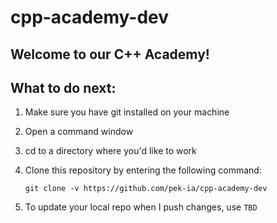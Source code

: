 # cpp-academy-dev
## Welcome to our C++ Academy!

## What to do next:
1. Make sure you have git installed on your machine
2. Open a command window
3. cd to a directory where you'd like to work
4. Clone this repository by entering the following command:

   `git clone -v https://github.com/pek-ia/cpp-academy-dev` 
5. To update your local repo when I push changes, use
   `TBD`

